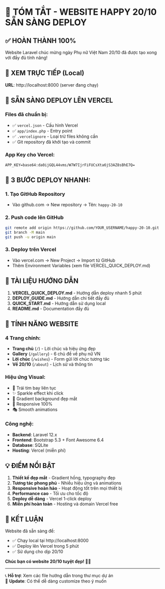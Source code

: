# 🎯 TÓM TẮT - WEBSITE HAPPY 20/10 SẴN SÀNG DEPLOY

## ✅ HOÀN THÀNH 100%

Website Laravel chúc mừng ngày Phụ nữ Việt Nam 20/10 đã được tạo xong với đầy đủ tính năng!

## 📱 XEM TRỰC TIẾP (Local)
**URL**: http://localhost:8000 (server đang chạy)

## 🚀 SẴN SÀNG DEPLOY LÊN VERCEL

### Files đã chuẩn bị:
- ✅ `vercel.json` - Cấu hình Vercel
- ✅ `app/index.php` - Entry point 
- ✅ `.vercelignore` - Loại trừ files không cần
- ✅ Git repository đã khởi tạo và commit

### App Key cho Vercel:
```
APP_KEY=base64:da0ijGQL44vms/W7W7IjrFiFUCsXta6jS3AZ8sBhE7Q=
```

## 🎯 3 BƯỚC DEPLOY NHANH:

### 1. Tạo GitHub Repository
- Vào github.com → New repository → Tên: `happy-20-10`

### 2. Push code lên GitHub  
```bash
git remote add origin https://github.com/YOUR_USERNAME/happy-20-10.git
git branch -M main  
git push -u origin main
```

### 3. Deploy trên Vercel
- Vào vercel.com → New Project → Import từ GitHub
- Thêm Environment Variables (xem file VERCEL_QUICK_DEPLOY.md)

## 📂 TÀI LIỆU HƯỚNG DẪN

1. **VERCEL_QUICK_DEPLOY.md** - Hướng dẫn deploy nhanh 5 phút
2. **DEPLOY_GUIDE.md** - Hướng dẫn chi tiết đầy đủ  
3. **QUICK_START.md** - Hướng dẫn sử dụng local
4. **README.md** - Documentation đầy đủ

## 🌟 TÍNH NĂNG WEBSITE

### 4 Trang chính:
- **Trang chủ** (`/`) - Lời chúc và hiệu ứng đẹp
- **Gallery** (`/gallery`) - 6 chủ đề về phụ nữ VN
- **Lời chúc** (`/wishes`) - Form gửi lời chúc tương tác  
- **Về 20/10** (`/about`) - Lịch sử và thông tin

### Hiệu ứng Visual:
- 💖 Trái tim bay liên tục
- ✨ Sparkle effect khi click
- 🎨 Gradient background đẹp mắt
- 📱 Responsive 100%
- 🎭 Smooth animations

### Công nghệ:
- **Backend**: Laravel 12.x
- **Frontend**: Bootstrap 5.3 + Font Awesome 6.4
- **Database**: SQLite
- **Hosting**: Vercel (miễn phí)

## 💡 ĐIỂM NỔI BẬT

1. **Thiết kế đẹp mắt** - Gradient hồng, typography đẹp
2. **Tương tác phong phú** - Nhiều hiệu ứng và animations
3. **Responsive hoàn hảo** - Hoạt động tốt trên mọi thiết bị  
4. **Performance cao** - Tối ưu cho tốc độ
5. **Deploy dễ dàng** - Vercel 1-click deploy
6. **Miễn phí hoàn toàn** - Hosting và domain Vercel free

## 🎊 KẾT LUẬN

Website đã sẵn sàng để:
- ✅ Chạy local tại http://localhost:8000
- ✅ Deploy lên Vercel trong 5 phút  
- ✅ Sử dụng cho dịp 20/10

**Chúc bạn có website 20/10 tuyệt đẹp! 🌸💖**

---

📞 **Hỗ trợ**: Xem các file hướng dẫn trong thư mục dự án  
🔄 **Update**: Có thể dễ dàng customize theo ý muốn
